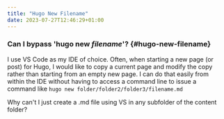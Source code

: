 ```yaml
---
title: "Hugo New Filename"
date: 2023-07-27T12:46:29+01:00
---
```

### Can I bypass 'hugo new *filename*'? {#hugo-new-filename}
I use VS Code as my IDE of choice. Often, when starting a new page (or post) for Hugo, I would like to copy a current page and modify the copy rather than starting from an empty new page. I can do that easily from within the IDE without having to access a command line to issue a command like ```hugo new folder/folder2/folder3/filename.md```


Why can't I just create a .md file using VS in any subfolder of the content folder?
